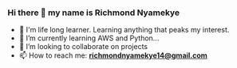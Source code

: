 ### Hi there 👋 my name is Richmond Nyamekye

<!-- - 🔭 I’m currently working on ... -->
- 🌱 I'm life long learner. Learning anything that peaks my interest.
- 🌱 I’m currently learning AWS and Python...
- 👯 I’m looking to collaborate on projects
- 📫 How to reach me: **richmondnyamekye14@gmail.com**
<!-- 😄 Pronouns: ...
- ⚡ Fun fact: ...
 -->




